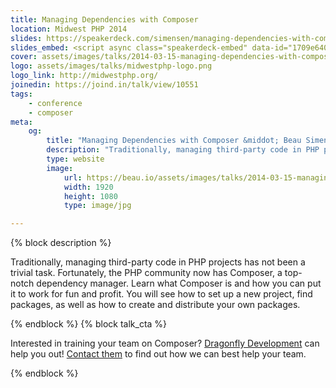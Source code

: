 ```yaml
---
title: Managing Dependencies with Composer
location: Midwest PHP 2014
slides: https://speakerdeck.com/simensen/managing-dependencies-with-composer-sunshine-php-2014
slides_embed: <script async class="speakerdeck-embed" data-id="1709e6408e3a013146051a945ae20cc0" data-ratio="1.77777777777778" src="//speakerdeck.com/assets/embed.js"></script>
cover: assets/images/talks/2014-03-15-managing-dependencies-with-composer.jpg
logo: assets/images/talks/midwestphp-logo.png
logo_link: http://midwestphp.org/
joinedin: https://joind.in/talk/view/10551
tags:
    - conference
    - composer
meta:
    og:
        title: "Managing Dependencies with Composer &middot; Beau Simensen &middot; Dragonfly Development"
        description: "Traditionally, managing third-party code in PHP projects has not been a trivial task. Fortunately, the PHP community now has Composer, a top-notch dependency manager. Learn what Composer is and how you can put it to work for fun and profit. You will see how to set up a new project, find packages, as well as how to create and distribute your own packages."
        type: website
        image:
            url: https://beau.io/assets/images/talks/2014-03-15-managing-dependencies-with-composer.jpg
            width: 1920
            height: 1080
            type: image/jpg

---
```

{% block description %}

Traditionally, managing third-party code in PHP projects has not been a trivial task. Fortunately, the PHP community now has Composer, a top-notch dependency manager. Learn what Composer is and how you can put it to work for fun and profit. You will see how to set up a new project, find packages, as well as how to create and distribute your own packages.

{% endblock %}
{% block talk_cta %}

Interested in training your team on Composer? [Dragonfly Development](http://dflydev.com) can help you out! [Contact them](http://dflydev.com/contact/) to find out how we can best help your team.

{% endblock  %}
